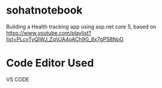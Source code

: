 # sohatnotebook
Building a Health tracking app using asp.net core 5,
based on https://www.youtube.com/playlist?list=PLcvTyQIWJ_ZqVJA4oACh9G_8x7gP5BNoG

# Code Editor Used
VS CODE
